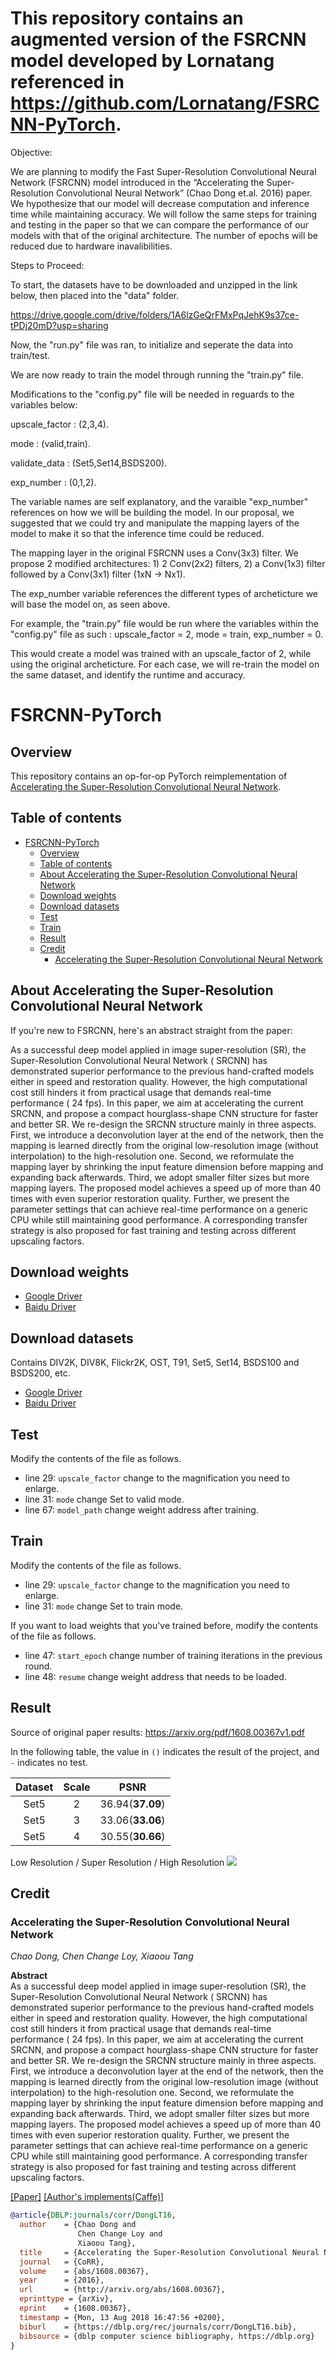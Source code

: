 
# This repository contains an augmented version of the FSRCNN model developed by Lornatang referenced in https://github.com/Lornatang/FSRCNN-PyTorch.


Objective: 

We are planning to modify the Fast Super-Resolution Convolutional Neural Network (FSRCNN) model introduced in the “Accelerating the Super-Resolution Convolutional Neural Network” (Chao Dong et.al. 2016) paper. We hypothesize that our model will decrease computation and inference time while maintaining accuracy. We will follow the same steps for training and testing in the paper so that we can compare the performance of our models with that of the original architecture. The number of epochs will be reduced due to hardware inavalibilities.

Steps to Proceed:

To start, the datasets have to be downloaded and unzipped in the link below, then placed into the "data" folder. 

https://drive.google.com/drive/folders/1A6lzGeQrFMxPqJehK9s37ce-tPDj20mD?usp=sharing

Now, the "run.py" file was ran, to initialize and seperate the data into train/test. 

We are now ready to train the model through running the "train.py" file.

Modifications to the "config.py" file will be needed in reguards to the variables below:


upscale_factor : (2,3,4).

mode : (valid,train).

validate_data : (Set5,Set14,BSDS200).

exp_number : (0,1,2).


The variable names are self explanatory, and the varaible "exp_number" references on how we will be building the model. In our proposal, we suggested that we could try and manipulate the mapping layers of the model to make it so that the inference time could be reduced. 

The mapping layer in the original FSRCNN uses a Conv(3x3) filter. We propose 2 modified architectures: 1) 2  Conv(2x2) filters, 2) a Conv(1x3) filter followed by a Conv(3x1) filter (1xN → Nx1).

The exp_number variable references the different types of archeticture we will base the model on, as seen above.


For example, the "train.py" file would be run where the variables within the "config.py" file as such : upscale_factor = 2, mode = train, exp_number = 0.

This would create a model was trained with an upscale_factor of 2, while using the original archeticture. For each case, we will re-train the model on the same dataset, and identify the runtime and accuracy.



# FSRCNN-PyTorch

## Overview

This repository contains an op-for-op PyTorch reimplementation of [Accelerating the Super-Resolution Convolutional Neural Network](https://arxiv.org/abs/1608.00367v1).

## Table of contents

- [FSRCNN-PyTorch](#fsrcnn-pytorch)
    - [Overview](#overview)
    - [Table of contents](#table-of-contents)
    - [About Accelerating the Super-Resolution Convolutional Neural Network](#about-accelerating-the-super-resolution-convolutional-neural-network)
    - [Download weights](#download-weights)
    - [Download datasets](#download-datasets)
    - [Test](#test)
    - [Train](#train)
    - [Result](#result)
    - [Credit](#credit)
        - [Accelerating the Super-Resolution Convolutional Neural Network](#accelerating-the-super-resolution-convolutional-neural-network)

## About Accelerating the Super-Resolution Convolutional Neural Network

If you're new to FSRCNN, here's an abstract straight from the paper:

As a successful deep model applied in image super-resolution (SR), the Super-Resolution Convolutional Neural Network (
SRCNN) has demonstrated superior performance to the previous hand-crafted models either in speed and restoration quality. However, the high
computational cost still hinders it from practical usage that demands real-time performance (
24 fps). In this paper, we aim at accelerating the current SRCNN, and propose a compact hourglass-shape CNN structure for faster and better SR. We
re-design the SRCNN structure mainly in three aspects. First, we introduce a deconvolution layer at the end of the network, then the mapping is
learned directly from the original low-resolution image (without interpolation) to the high-resolution one. Second, we reformulate the mapping layer
by shrinking the input feature dimension before mapping and expanding back afterwards. Third, we adopt smaller filter sizes but more mapping layers.
The proposed model achieves a speed up of more than 40 times with even superior restoration quality. Further, we present the parameter settings that
can achieve real-time performance on a generic CPU while still maintaining good performance. A corresponding transfer strategy is also proposed for
fast training and testing across different upscaling factors.

## Download weights

- [Google Driver](https://drive.google.com/drive/folders/17ju2HN7Y6pyPK2CC_AqnAfTOe9_3hCQ8?usp=sharing)
- [Baidu Driver](https://pan.baidu.com/s/1yNs4rqIb004-NKEdKBJtYg?pwd=llot)

## Download datasets

Contains DIV2K, DIV8K, Flickr2K, OST, T91, Set5, Set14, BSDS100 and BSDS200, etc.

- [Google Driver](https://drive.google.com/drive/folders/1A6lzGeQrFMxPqJehK9s37ce-tPDj20mD?usp=sharing)
- [Baidu Driver](https://pan.baidu.com/s/1o-8Ty_7q6DiS3ykLU09IVg?pwd=llot)

## Test

Modify the contents of the file as follows.

- line 29: `upscale_factor` change to the magnification you need to enlarge.
- line 31: `mode` change Set to valid mode.
- line 67: `model_path` change weight address after training.

## Train

Modify the contents of the file as follows.

- line 29: `upscale_factor` change to the magnification you need to enlarge.
- line 31: `mode` change Set to train mode.

If you want to load weights that you've trained before, modify the contents of the file as follows.

- line 47: `start_epoch` change number of training iterations in the previous round.
- line 48: `resume` change weight address that needs to be loaded.

## Result

Source of original paper results: https://arxiv.org/pdf/1608.00367v1.pdf

In the following table, the value in `()` indicates the result of the project, and `-` indicates no test.

| Dataset | Scale |       PSNR       |
|:-------:|:-----:|:----------------:|
|  Set5   |   2   | 36.94(**37.09**) |
|  Set5   |   3   | 33.06(**33.06**) |
|  Set5   |   4   | 30.55(**30.66**) |

Low Resolution / Super Resolution / High Resolution
<span align="center"><img src="assets/result.png"/></span>

## Credit

### Accelerating the Super-Resolution Convolutional Neural Network

_Chao Dong, Chen Change Loy, Xiaoou Tang_ <br>

**Abstract** <br>
As a successful deep model applied in image super-resolution (SR), the Super-Resolution Convolutional Neural Network (
SRCNN) has demonstrated superior performance to the previous hand-crafted models either in speed and restoration quality. However, the high
computational cost still hinders it from practical usage that demands real-time performance (
24 fps). In this paper, we aim at accelerating the current SRCNN, and propose a compact hourglass-shape CNN structure for faster and better SR. We
re-design the SRCNN structure mainly in three aspects. First, we introduce a deconvolution layer at the end of the network, then the mapping is
learned directly from the original low-resolution image (without interpolation) to the high-resolution one. Second, we reformulate the mapping layer
by shrinking the input feature dimension before mapping and expanding back afterwards. Third, we adopt smaller filter sizes but more mapping layers.
The proposed model achieves a speed up of more than 40 times with even superior restoration quality. Further, we present the parameter settings that
can achieve real-time performance on a generic CPU while still maintaining good performance. A corresponding transfer strategy is also proposed for
fast training and testing across different upscaling factors.

[[Paper]](https://arxiv.org/pdf/1608.00367v1.pdf) [[Author's implements(Caffe)]](https://drive.google.com/open?id=0B7tU5Pj1dfCMWjhhaE1HR3dqcGs)

```bibtex
@article{DBLP:journals/corr/DongLT16,
  author    = {Chao Dong and
               Chen Change Loy and
               Xiaoou Tang},
  title     = {Accelerating the Super-Resolution Convolutional Neural Network},
  journal   = {CoRR},
  volume    = {abs/1608.00367},
  year      = {2016},
  url       = {http://arxiv.org/abs/1608.00367},
  eprinttype = {arXiv},
  eprint    = {1608.00367},
  timestamp = {Mon, 13 Aug 2018 16:47:56 +0200},
  biburl    = {https://dblp.org/rec/journals/corr/DongLT16.bib},
  bibsource = {dblp computer science bibliography, https://dblp.org}
}
```
